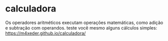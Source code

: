 # calculadora

Os operadores aritméticos executam operações matemáticas, como adição e subtração com operandos. 
teste você mesmo alguns cálculos simples: https://m4xeder.github.io/calculadora/
